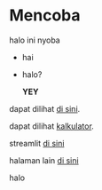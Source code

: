 # Mencoba
halo ini nyoba

- hai
- halo?

  **YEY**

  
dapat dilihat [di sini](https://drive.google.com/drive/folders/1KRN99vy-5mSLKYYqaezAN6iRh3qdN9Dq?usp=sharing).

dapat dilihat [kalkulator]([cobaFolder]).

streamlit [di sini](https://ardinadnn-bikesharing.streamlit.app/)

halaman lain [di sini](.halamanlain)


halo
